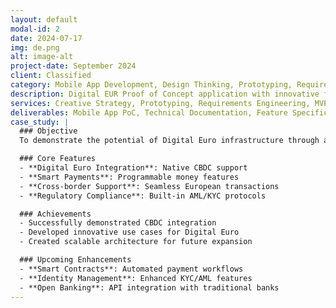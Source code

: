 ```yaml
---
layout: default
modal-id: 2
date: 2024-07-17
img: de.png
alt: image-alt
project-date: September 2024
client: Classified
category: Mobile App Development, Design Thinking, Prototyping, Requirements, MVP Development
description: Digital EUR Proof of Concept application with innovative features and services, that showcases new opportunities for digital banks to build on top of the Digital EURO infrastructure.
services: Creative Strategy, Prototyping, Requirements Engineering, MVP Development
deliverables: Mobile App PoC, Technical Documentation, Feature Specifications
case_study: |
  ### Objective
  To demonstrate the potential of Digital Euro infrastructure through an innovative mobile banking application.

  ### Core Features
  - **Digital Euro Integration**: Native CBDC support
  - **Smart Payments**: Programmable money features
  - **Cross-border Support**: Seamless European transactions
  - **Regulatory Compliance**: Built-in AML/KYC protocols

  ### Achievements
  - Successfully demonstrated CBDC integration
  - Developed innovative use cases for Digital Euro
  - Created scalable architecture for future expansion

  ### Upcoming Enhancements
  - **Smart Contracts**: Automated payment workflows
  - **Identity Management**: Enhanced KYC/AML features
  - **Open Banking**: API integration with traditional banks
---
```

